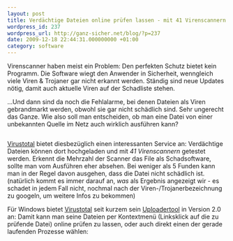 ```yaml
---
layout: post
title: Verdächtige Dateien online prüfen lassen - mit 41 Virenscannern
wordpress_id: 237
wordpress_url: http://ganz-sicher.net/blog/?p=237
date: 2009-12-18 22:44:31.000000000 +01:00
category: software
---
```

Virenscanner haben meist ein Problem: Den perfekten Schutz bietet kein Programm. Die Software wiegt den Anwender in Sicherheit, wenngleich viele Viren &amp; Trojaner gar nicht erkannt werden. Ständig sind neue Updates nötig, damit auch aktuelle Viren auf der Schadliste stehen.

...Und dann sind da noch die Fehlalarme, bei denen Dateien als Viren gebrandmarkt werden, obwohl sie gar nicht schädlich sind. Sehr ungerecht das Ganze. Wie also soll man entscheiden, ob man eine Datei von einer unbekannten Quelle im Netz auch wirklich ausführen kann?
<!-- more -->

<a href="http://www.virustotal.com/de/" target="_blank"><img src="{{site.url}}/wp-content/uploads/VirusTotal-logo.png" alt="" /></a>

[Virustotal](http://virustotal.com) bietet diesbezüglich einen interessanten Service an: Verdächtige Dateien können dort hochgeladen und mit <em>41 Virenscannern</em> getestet werden. Erkennt die Mehrzahl der Scanner das File als Schadsoftware, sollte man vom Ausführen eher absehen. Bei weniger als 5 Funden kann man in der Regel davon ausgehen, dass die Datei nicht schädlich ist. (natürlich kommt es immer darauf an, *was* als Ergebnis angezeigt wir - es schadet in jedem Fall nicht, nochmal nach der Viren-/Trojanerbezeichnung zu googeln, um weitere Infos zu bekommen)

Für Windows bietet <a href="http://virustotal.com/" target="_blank">Virustotal</a> seit kurzem sein <a href="http://www.virustotal.com/metodos.html" target="_blank">Uploadertool</a> in Version 2.0 an: Damit kann man seine Dateien per Kontextmenü (Linksklick auf die zu prüfende Datei) online prüfen zu lassen, oder auch direkt einen der gerade laufenden Prozesse wählen:

<div style="text-align: center;">
<img src="{{site.url}}/wp-content/uploads/en_virustotal-uploader.png" alt="" />

<img src="{{site.url}}/wp-content/uploads/virustotal-uploader-2null.jpg" alt="" /></div>
